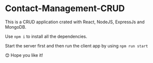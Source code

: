 # Contact-Management-CRUD
 
This is a CRUD application crated with React, NodeJS, ExpressJs and MongoDB. 

Use `npm i` to install all the dependencies.

Start the server first and then run the client app by using `npm run start`

😊 Hope you like it!

